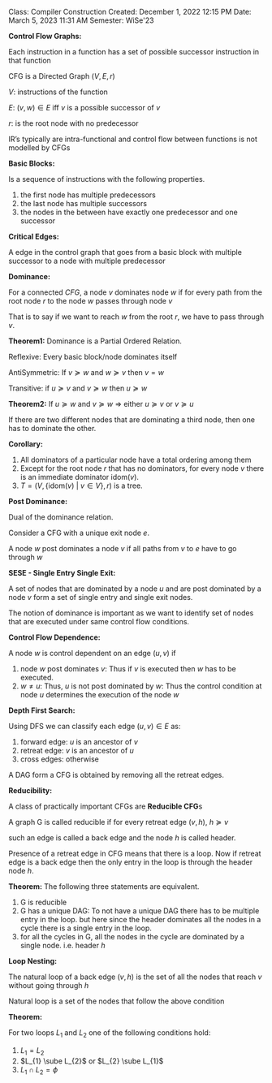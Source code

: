 Class: Compiler Construction
Created: December 1, 2022 12:15 PM
Date: March 5, 2023 11:31 AM
Semester: WiSe'23

**Control Flow Graphs:**

Each instruction in a function has a set of possible successor instruction in that function

$\text{CFG}$ is a Directed Graph $(V, E, r)$

$V$: instructions of the function

$E$: $(v, w) \in E$ iff $v$ is a possible successor of $v$

$r$: is the root node with no predecessor

IR’s typically are intra-functional and control flow between functions is not modelled by CFGs

**Basic Blocks:**

Is a sequence of instructions with the following properties.

1. the first node has multiple predecessors
2. the last node has multiple successors
3. the nodes in the between have exactly one predecessor and one successor

**Critical Edges:**

A edge in the control graph that goes from a basic block with multiple successor to a node with multiple predecessor

**Dominance:**

For a connected $CFG$, a node $v$ dominates node $w$ if for every path from the root node $r$ to the node $w$ passes through node $v$

That is to say if we want to reach $w$   from the root $r$, we have to pass through $v$.

**Theorem1:** Dominance is a Partial Ordered Relation.

Reflexive: Every basic block/node dominates itself

AntiSymmetric: If $v \succeq w$  and $w \succeq v$ then $v = w$

Transitive: if $u \succeq v$ and $v \succeq w$ then $u \succeq w$

**Theorem2:** If $u \succeq w$ and $v \succeq w$ $\Longrightarrow$ either $u \succeq v$ or $v \succeq u$

If there are two different nodes that are dominating a third node, then one has to dominate the other.

**Corollary:**

1. All dominators of a particular node have a total ordering among them
2. Except for the root node $r$ that has no dominators, for every node $v$ there is an immediate dominator $\text{idom}(v)$.
3. $T = (V, \{\text{idom}(v) \ |\ v \in V\}, r)$ is a tree. 

**Post Dominance:**

Dual of the dominance relation.

Consider a CFG with a unique exit node $e$.

A node $w$ post dominates a node $v$ if all paths from $v$ to $e$ have to go through $w$

**SESE - Single Entry Single Exit:**

A set of nodes that are dominated by a node $u$ and are post dominated by a node $v$ form a set of single entry and single exit nodes.

The notion of dominance is important as we want to identify set of nodes that are executed under same control flow conditions.

 

**Control Flow Dependence:**

A node $w$ is control dependent on an edge $(u, v)$ if

1. node $w$ post dominates $v$: Thus if $v$ is executed then $w$ has to be executed.
2. $w \neq u$: Thus, $u$ is not post dominated by $w$: Thus the control condition at node $u$ determines the execution of the node $w$

**Depth First Search:**

Using DFS we can classify each edge $(u, v) \in E$ as:

1. forward edge: $u$  is an ancestor of $v$
2. retreat edge: $v$ is an ancestor of $u$
3. cross edges: otherwise

A DAG form a CFG is obtained by removing all the retreat edges.

**Reducibility:**

A class of practically important CFGs are **Reducible CFG**s

A graph G is called reducible if for every retreat edge $(v, h)$, $h \succeq v$

such an edge is called a back edge and the node $h$ is called header.

Presence of a retreat edge in CFG means that there is a loop. Now if retreat edge is a back edge then the only entry in the loop is through the header node $h$. 

**Theorem:** The following three statements are equivalent.

1. G is reducible
2. G has a unique DAG: To not have a unique DAG there has to be multiple entry in the loop. but here since the header dominates all the nodes in a cycle there is a single entry in the loop.
3. for all the cycles in G, all the nodes in the cycle are dominated by a single node. i.e. header $h$

**Loop Nesting:**

The natural loop of a back edge $(v, h)$ is the set of all the nodes that reach $v$ without going through $h$

Natural loop is a set of the nodes that follow the above condition

**Theorem:**

For two loops $L_{1}$ and $L_{2}$ one of the following conditions hold:

1. $L_{1} = L_{2}$
2. $L_{1} \sube L_{2}$ or $L_{2} \sube L_{1}$
3. $L_{1} \cap L_{2} = \phi$

